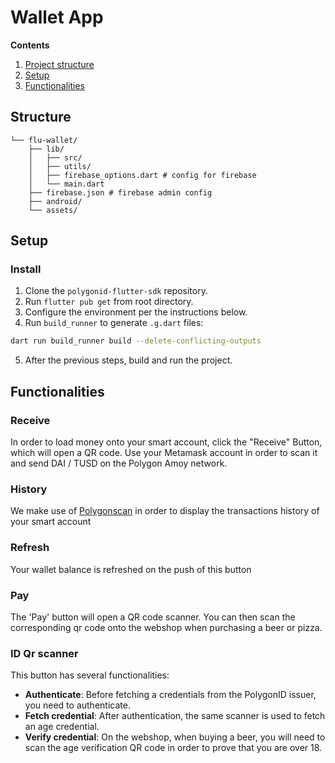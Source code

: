 # Wallet App

**Contents**

1. [Project structure](#structure)
2. [Setup](#setup)
3. [Functionalities](#functionalities)

## Structure

```
└── flu-wallet/
    ├── lib/
    │   ├── src/
    │   ├── utils/
    │   ├── firebase_options.dart # config for firebase
    │   └── main.dart
    ├── firebase.json # firebase admin config
    ├── android/
    └── assets/
```

## Setup

### Install

1. Clone the `polygonid-flutter-sdk` repository.
2. Run `flutter pub get` from root directory.
3. Configure the environment per the instructions below.
4. Run `build_runner` to generate `.g.dart` files:

```bash
dart run build_runner build --delete-conflicting-outputs
```

5. After the previous steps, build and run the project.

## Functionalities

### Receive

In order to load money onto your smart account, click the "Receive" Button, which will open a QR
code. Use your Metamask
account in order to scan it and send DAI / TUSD on the Polygon Amoy network.

### History

We make use of [Polygonscan](https://amoy.polygonscan.com/) in order to display the transactions
history of your smart account

### Refresh

Your wallet balance is refreshed on the push of this button

### Pay

The 'Pay' button will open a QR code scanner. You can then scan the corresponding qr code onto the
webshop when
purchasing a beer or pizza.

### ID Qr scanner

This button has several functionalities:

* **Authenticate**: Before fetching a credentials from the PolygonID issuer, you need to
  authenticate.
* **Fetch credential**: After authentication, the same scanner is used to fetch an age credential.
* **Verify credential**: On the webshop, when buying a beer, you will need to scan the age
  verification QR code in order
  to prove that you are over 18.

